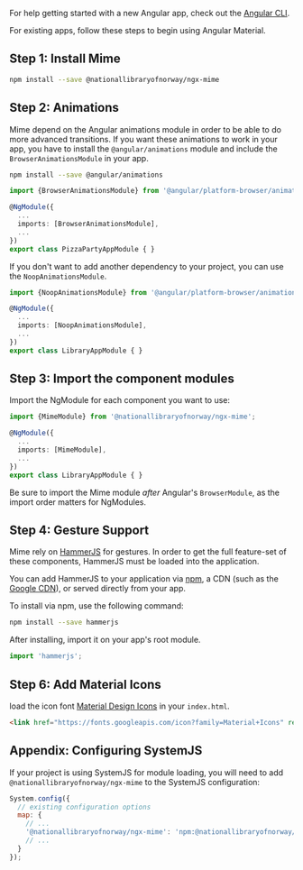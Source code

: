 For help getting started with a new Angular app, check out the
[Angular CLI](https://cli.angular.io/).

For existing apps, follow these steps to begin using Angular Material.

## Step 1: Install Mime

```bash
npm install --save @nationallibraryofnorway/ngx-mime
```

## Step 2: Animations

Mime depend on the Angular animations module in order to be able to do
more advanced transitions. If you want these animations to work in your app, you have to
install the `@angular/animations` module and include the `BrowserAnimationsModule` in your app.

```bash
npm install --save @angular/animations
```

```ts
import {BrowserAnimationsModule} from '@angular/platform-browser/animations';

@NgModule({
  ...
  imports: [BrowserAnimationsModule],
  ...
})
export class PizzaPartyAppModule { }
```

If you don't want to add another dependency to your project, you can use the `NoopAnimationsModule`.

```ts
import {NoopAnimationsModule} from '@angular/platform-browser/animations';

@NgModule({
  ...
  imports: [NoopAnimationsModule],
  ...
})
export class LibraryAppModule { }
```

## Step 3: Import the component modules

Import the NgModule for each component you want to use: 

```ts
import {MimeModule} from '@nationallibraryofnorway/ngx-mime';

@NgModule({
  ...
  imports: [MimeModule],
  ...
})
export class LibraryAppModule { }
```

Be sure to import the Mime module _after_ Angular's 
`BrowserModule`, as the import order matters for NgModules.

## Step 4: Gesture Support

Mime rely on
[HammerJS](http://hammerjs.github.io/) for gestures. In order to get the full feature-set of these
components, HammerJS must be loaded into the application.

You can add HammerJS to your application via [npm](https://www.npmjs.com/package/hammerjs), a CDN
(such as the [Google CDN](https://developers.google.com/speed/libraries/#hammerjs)), or served
directly from your app.

To install via npm, use the following command:
```bash
npm install --save hammerjs
```

After installing, import it on your app's root module.
```ts
import 'hammerjs';
```

## Step 6: Add Material Icons

load the icon font [Material Design Icons](https://material.io/icons/) in your `index.html`.

```html
<link href="https://fonts.googleapis.com/icon?family=Material+Icons" rel="stylesheet">
```

## Appendix: Configuring SystemJS

If your project is using SystemJS for module loading, you will need to add `@nationallibraryofnorway/ngx-mime`
to the SystemJS configuration:

```js
System.config({
  // existing configuration options
  map: {
    // ...
    '@nationallibraryofnorway/ngx-mime': 'npm:@nationallibraryofnorway/ngx-mime/bundles/material.umd.js',
    // ...
  }
});
```